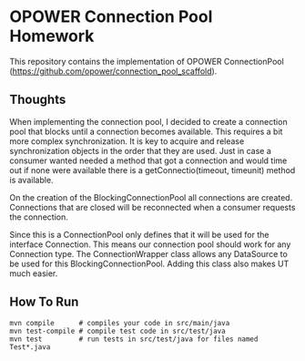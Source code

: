 # OPOWER Connection Pool Homework

This repository contains the implementation of OPOWER ConnectionPool (https://github.com/opower/connection_pool_scaffold).

## Thoughts

When implementing the connection pool, I decided to create a connection pool that blocks until a connection becomes available.  This requires a bit more complex synchronization.  It is key to acquire and release synchronization objects in the order that they are used.  Just in case a consumer wanted needed a method that got a connection and would time out if none were available there is a getConnectio(timeout, timeunit) method is available.

On the creation of the BlockingConnectionPool all connections are created. Connections that are closed will be reconnected when a consumer requests the connection.

Since this is a ConnectionPool only defines that it will be used for the interface Connection.  This means our connection pool should work for any Connection type.  The ConnectionWrapper class allows any DataSource to be used for this BlockingConnectionPool.  Adding this class also makes UT much easier.


## How To Run


    mvn compile      # compiles your code in src/main/java
    mvn test-compile # compile test code in src/test/java
    mvn test         # run tests in src/test/java for files named Test*.java


[maven]:http://maven.apache.org/

